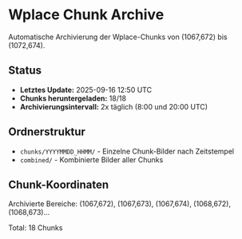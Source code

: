 # Wplace Chunk Archive

Automatische Archivierung der Wplace-Chunks von (1067,672) bis (1072,674).

## Status
- **Letztes Update:** 2025-09-16 12:50 UTC
- **Chunks heruntergeladen:** 18/18
- **Archivierungsintervall:** 2x täglich (8:00 und 20:00 UTC)

## Ordnerstruktur
- `chunks/YYYYMMDD_HHMM/` - Einzelne Chunk-Bilder nach Zeitstempel
- `combined/` - Kombinierte Bilder aller Chunks

## Chunk-Koordinaten
Archivierte Bereiche: (1067,672), (1067,673), (1067,674), (1068,672), (1068,673)...

Total: 18 Chunks
